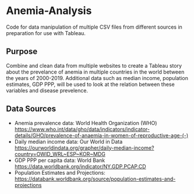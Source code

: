 # Anemia-Analysis
Code for data manipulation of multiple CSV files from different sources in preparation for use with Tableau.

## Purpose
Combine and clean data from multiple websites to create a Tableau story about the prevelance of anemia in multiple countries in the world between the years of 2000-2019. Additional data such as median income, population estimates, GDP PPP, will be used to look at the relation between these variables and disease prevelence.

## Data Sources
- Anemia prevalence data: World Health Organization (WHO) https://www.who.int/data/gho/data/indicators/indicator-details/GHO/prevalence-of-anaemia-in-women-of-reproductive-age-(-)
- Daily median income data: Our World in Data https://ourworldindata.org/grapher/daily-median-income?country=OWID_WRL~ESP~KOR~MDG
- GDP PPP per capita data: World Bank https://data.worldbank.org/indicator/NY.GDP.PCAP.CD
- Population Estimates and Projections: https://databank.worldbank.org/source/population-estimates-and-projections


